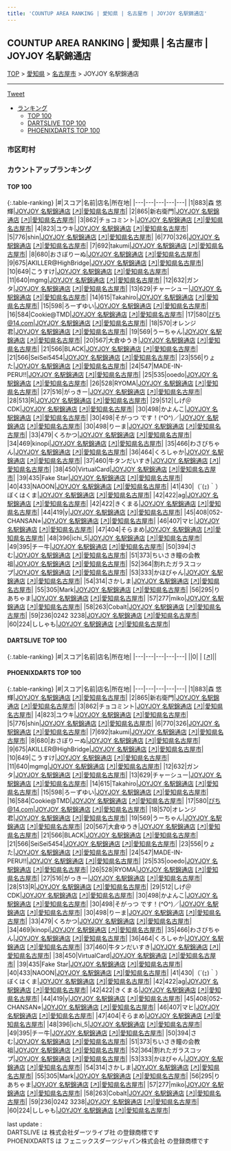 ```yaml
---
title: 'COUNTUP AREA RANKING | 愛知県 | 名古屋市 | JOYJOY 名駅錦通店'
---
```

## COUNTUP AREA RANKING | 愛知県 | 名古屋市 | JOYJOY 名駅錦通店

[TOP](/darts/rank/) > [愛知県](/darts/rank/愛知県/) > [名古屋市](/darts/rank/愛知県/名古屋市/) > JOYJOY 名駅錦通店

___

<a href="https://twitter.com/share?ref_src=twsrc%5Etfw" data-text="COUNTUP AREA RANKING | 愛知県名古屋市JOYJOY 名駅錦通店" class="twitter-share-button" data-hashtags="DARTSLIVE,PHOENIXDARTS,darts,ダーツ" data-show-count="false">Tweet</a>

* [ランキング](#カウントアップランキング)
    * [TOP 100](#top-100)
    * [DARTSLIVE TOP 100](#dartslive-top-100)
    * [PHOENIXDARTS TOP 100](#phoenixdarts-top-100)

### 市区町村

<ul>

</ul>

### カウントアップランキング

#### TOP 100



{:.table-ranking}
|#|スコア|名前|店名|所在地|
|---|---|---|---|---|
|1|883|<span class="rank-name-pd"><span class="pro-icon-pd"></span>森 悠輝</span>|<a href="/darts/rank/shops/43721.html">JOYJOY 名駅錦通店</a> <a href="https://vs.phoenixdarts.com/jp/shop/shopDetailInfo/s_43721?s_seq=43721">[↗]</a>|<a href="/darts/rank/愛知県/名古屋市">愛知県名古屋市</a>|
|2|865|<span class="rank-name-pd">新右衛門</span>|<a href="/darts/rank/shops/43721.html">JOYJOY 名駅錦通店</a> <a href="https://vs.phoenixdarts.com/jp/shop/shopDetailInfo/s_43721?s_seq=43721">[↗]</a>|<a href="/darts/rank/愛知県/名古屋市">愛知県名古屋市</a>|
|3|862|<span class="rank-name-pd">チョコミント</span>|<a href="/darts/rank/shops/43721.html">JOYJOY 名駅錦通店</a> <a href="https://vs.phoenixdarts.com/jp/shop/shopDetailInfo/s_43721?s_seq=43721">[↗]</a>|<a href="/darts/rank/愛知県/名古屋市">愛知県名古屋市</a>|
|4|823|<span class="rank-name-pd">ユウキ</span>|<a href="/darts/rank/shops/43721.html">JOYJOY 名駅錦通店</a> <a href="https://vs.phoenixdarts.com/jp/shop/shopDetailInfo/s_43721?s_seq=43721">[↗]</a>|<a href="/darts/rank/愛知県/名古屋市">愛知県名古屋市</a>|
|5|776|<span class="rank-name-pd">shin</span>|<a href="/darts/rank/shops/43721.html">JOYJOY 名駅錦通店</a> <a href="https://vs.phoenixdarts.com/jp/shop/shopDetailInfo/s_43721?s_seq=43721">[↗]</a>|<a href="/darts/rank/愛知県/名古屋市">愛知県名古屋市</a>|
|6|770|<span class="rank-name-pd">326</span>|<a href="/darts/rank/shops/43721.html">JOYJOY 名駅錦通店</a> <a href="https://vs.phoenixdarts.com/jp/shop/shopDetailInfo/s_43721?s_seq=43721">[↗]</a>|<a href="/darts/rank/愛知県/名古屋市">愛知県名古屋市</a>|
|7|692|<span class="rank-name-pd">takumi</span>|<a href="/darts/rank/shops/43721.html">JOYJOY 名駅錦通店</a> <a href="https://vs.phoenixdarts.com/jp/shop/shopDetailInfo/s_43721?s_seq=43721">[↗]</a>|<a href="/darts/rank/愛知県/名古屋市">愛知県名古屋市</a>|
|8|680|<span class="rank-name-pd">おさぼりーぬ</span>|<a href="/darts/rank/shops/43721.html">JOYJOY 名駅錦通店</a> <a href="https://vs.phoenixdarts.com/jp/shop/shopDetailInfo/s_43721?s_seq=43721">[↗]</a>|<a href="/darts/rank/愛知県/名古屋市">愛知県名古屋市</a>|
|9|675|<span class="rank-name-pd">AKILLER@HighBridge</span>|<a href="/darts/rank/shops/43721.html">JOYJOY 名駅錦通店</a> <a href="https://vs.phoenixdarts.com/jp/shop/shopDetailInfo/s_43721?s_seq=43721">[↗]</a>|<a href="/darts/rank/愛知県/名古屋市">愛知県名古屋市</a>|
|10|649|<span class="rank-name-pd">こうすけ</span>|<a href="/darts/rank/shops/43721.html">JOYJOY 名駅錦通店</a> <a href="https://vs.phoenixdarts.com/jp/shop/shopDetailInfo/s_43721?s_seq=43721">[↗]</a>|<a href="/darts/rank/愛知県/名古屋市">愛知県名古屋市</a>|
|11|640|<span class="rank-name-pd">mgmg</span>|<a href="/darts/rank/shops/43721.html">JOYJOY 名駅錦通店</a> <a href="https://vs.phoenixdarts.com/jp/shop/shopDetailInfo/s_43721?s_seq=43721">[↗]</a>|<a href="/darts/rank/愛知県/名古屋市">愛知県名古屋市</a>|
|12|632|<span class="rank-name-pd">ガンタ</span>|<a href="/darts/rank/shops/43721.html">JOYJOY 名駅錦通店</a> <a href="https://vs.phoenixdarts.com/jp/shop/shopDetailInfo/s_43721?s_seq=43721">[↗]</a>|<a href="/darts/rank/愛知県/名古屋市">愛知県名古屋市</a>|
|13|629|<span class="rank-name-pd">チャーシュー</span>|<a href="/darts/rank/shops/43721.html">JOYJOY 名駅錦通店</a> <a href="https://vs.phoenixdarts.com/jp/shop/shopDetailInfo/s_43721?s_seq=43721">[↗]</a>|<a href="/darts/rank/愛知県/名古屋市">愛知県名古屋市</a>|
|14|615|<span class="rank-name-pd">Takahiro</span>|<a href="/darts/rank/shops/43721.html">JOYJOY 名駅錦通店</a> <a href="https://vs.phoenixdarts.com/jp/shop/shopDetailInfo/s_43721?s_seq=43721">[↗]</a>|<a href="/darts/rank/愛知県/名古屋市">愛知県名古屋市</a>|
|15|598|<span class="rank-name-pd">ろーずゆい</span>|<a href="/darts/rank/shops/43721.html">JOYJOY 名駅錦通店</a> <a href="https://vs.phoenixdarts.com/jp/shop/shopDetailInfo/s_43721?s_seq=43721">[↗]</a>|<a href="/darts/rank/愛知県/名古屋市">愛知県名古屋市</a>|
|16|584|<span class="rank-name-pd">Cookie@TMD</span>|<a href="/darts/rank/shops/43721.html">JOYJOY 名駅錦通店</a> <a href="https://vs.phoenixdarts.com/jp/shop/shopDetailInfo/s_43721?s_seq=43721">[↗]</a>|<a href="/darts/rank/愛知県/名古屋市">愛知県名古屋市</a>|
|17|580|<span class="rank-name-pd">ぴち@14.com</span>|<a href="/darts/rank/shops/43721.html">JOYJOY 名駅錦通店</a> <a href="https://vs.phoenixdarts.com/jp/shop/shopDetailInfo/s_43721?s_seq=43721">[↗]</a>|<a href="/darts/rank/愛知県/名古屋市">愛知県名古屋市</a>|
|18|570|<span class="rank-name-pd">オレンジ君</span>|<a href="/darts/rank/shops/43721.html">JOYJOY 名駅錦通店</a> <a href="https://vs.phoenixdarts.com/jp/shop/shopDetailInfo/s_43721?s_seq=43721">[↗]</a>|<a href="/darts/rank/愛知県/名古屋市">愛知県名古屋市</a>|
|19|569|<span class="rank-name-pd">うーちゃん</span>|<a href="/darts/rank/shops/43721.html">JOYJOY 名駅錦通店</a> <a href="https://vs.phoenixdarts.com/jp/shop/shopDetailInfo/s_43721?s_seq=43721">[↗]</a>|<a href="/darts/rank/愛知県/名古屋市">愛知県名古屋市</a>|
|20|567|<span class="rank-name-pd">大倉ゆうき</span>|<a href="/darts/rank/shops/43721.html">JOYJOY 名駅錦通店</a> <a href="https://vs.phoenixdarts.com/jp/shop/shopDetailInfo/s_43721?s_seq=43721">[↗]</a>|<a href="/darts/rank/愛知県/名古屋市">愛知県名古屋市</a>|
|21|566|<span class="rank-name-pd">BLACK</span>|<a href="/darts/rank/shops/43721.html">JOYJOY 名駅錦通店</a> <a href="https://vs.phoenixdarts.com/jp/shop/shopDetailInfo/s_43721?s_seq=43721">[↗]</a>|<a href="/darts/rank/愛知県/名古屋市">愛知県名古屋市</a>|
|21|566|<span class="rank-name-pd">SeiSei5454</span>|<a href="/darts/rank/shops/43721.html">JOYJOY 名駅錦通店</a> <a href="https://vs.phoenixdarts.com/jp/shop/shopDetailInfo/s_43721?s_seq=43721">[↗]</a>|<a href="/darts/rank/愛知県/名古屋市">愛知県名古屋市</a>|
|23|556|<span class="rank-name-pd">りょた</span>|<a href="/darts/rank/shops/43721.html">JOYJOY 名駅錦通店</a> <a href="https://vs.phoenixdarts.com/jp/shop/shopDetailInfo/s_43721?s_seq=43721">[↗]</a>|<a href="/darts/rank/愛知県/名古屋市">愛知県名古屋市</a>|
|24|547|<span class="rank-name-pd">MADE-IN-PERU!!</span>|<a href="/darts/rank/shops/43721.html">JOYJOY 名駅錦通店</a> <a href="https://vs.phoenixdarts.com/jp/shop/shopDetailInfo/s_43721?s_seq=43721">[↗]</a>|<a href="/darts/rank/愛知県/名古屋市">愛知県名古屋市</a>|
|25|535|<span class="rank-name-pd">ooedo</span>|<a href="/darts/rank/shops/43721.html">JOYJOY 名駅錦通店</a> <a href="https://vs.phoenixdarts.com/jp/shop/shopDetailInfo/s_43721?s_seq=43721">[↗]</a>|<a href="/darts/rank/愛知県/名古屋市">愛知県名古屋市</a>|
|26|528|<span class="rank-name-pd">RYOMA</span>|<a href="/darts/rank/shops/43721.html">JOYJOY 名駅錦通店</a> <a href="https://vs.phoenixdarts.com/jp/shop/shopDetailInfo/s_43721?s_seq=43721">[↗]</a>|<a href="/darts/rank/愛知県/名古屋市">愛知県名古屋市</a>|
|27|516|<span class="rank-name-pd">がっきー</span>|<a href="/darts/rank/shops/43721.html">JOYJOY 名駅錦通店</a> <a href="https://vs.phoenixdarts.com/jp/shop/shopDetailInfo/s_43721?s_seq=43721">[↗]</a>|<a href="/darts/rank/愛知県/名古屋市">愛知県名古屋市</a>|
|28|513|<span class="rank-name-pd">R</span>|<a href="/darts/rank/shops/43721.html">JOYJOY 名駅錦通店</a> <a href="https://vs.phoenixdarts.com/jp/shop/shopDetailInfo/s_43721?s_seq=43721">[↗]</a>|<a href="/darts/rank/愛知県/名古屋市">愛知県名古屋市</a>|
|29|512|<span class="rank-name-pd">しげ＠CDK</span>|<a href="/darts/rank/shops/43721.html">JOYJOY 名駅錦通店</a> <a href="https://vs.phoenixdarts.com/jp/shop/shopDetailInfo/s_43721?s_seq=43721">[↗]</a>|<a href="/darts/rank/愛知県/名古屋市">愛知県名古屋市</a>|
|30|498|<span class="rank-name-pd">かよんこ</span>|<a href="/darts/rank/shops/43721.html">JOYJOY 名駅錦通店</a> <a href="https://vs.phoenixdarts.com/jp/shop/shopDetailInfo/s_43721?s_seq=43721">[↗]</a>|<a href="/darts/rank/愛知県/名古屋市">愛知県名古屋市</a>|
|30|498|<span class="rank-name-pd">そがっつ です！(^O^)／</span>|<a href="/darts/rank/shops/43721.html">JOYJOY 名駅錦通店</a> <a href="https://vs.phoenixdarts.com/jp/shop/shopDetailInfo/s_43721?s_seq=43721">[↗]</a>|<a href="/darts/rank/愛知県/名古屋市">愛知県名古屋市</a>|
|30|498|<span class="rank-name-pd">りーま</span>|<a href="/darts/rank/shops/43721.html">JOYJOY 名駅錦通店</a> <a href="https://vs.phoenixdarts.com/jp/shop/shopDetailInfo/s_43721?s_seq=43721">[↗]</a>|<a href="/darts/rank/愛知県/名古屋市">愛知県名古屋市</a>|
|33|479|<span class="rank-name-pd">くろかつ</span>|<a href="/darts/rank/shops/43721.html">JOYJOY 名駅錦通店</a> <a href="https://vs.phoenixdarts.com/jp/shop/shopDetailInfo/s_43721?s_seq=43721">[↗]</a>|<a href="/darts/rank/愛知県/名古屋市">愛知県名古屋市</a>|
|34|469|<span class="rank-name-pd">kinopi</span>|<a href="/darts/rank/shops/43721.html">JOYJOY 名駅錦通店</a> <a href="https://vs.phoenixdarts.com/jp/shop/shopDetailInfo/s_43721?s_seq=43721">[↗]</a>|<a href="/darts/rank/愛知県/名古屋市">愛知県名古屋市</a>|
|35|466|<span class="rank-name-pd">わさびちゃん</span>|<a href="/darts/rank/shops/43721.html">JOYJOY 名駅錦通店</a> <a href="https://vs.phoenixdarts.com/jp/shop/shopDetailInfo/s_43721?s_seq=43721">[↗]</a>|<a href="/darts/rank/愛知県/名古屋市">愛知県名古屋市</a>|
|36|464|<span class="rank-name-pd">くろしゃか</span>|<a href="/darts/rank/shops/43721.html">JOYJOY 名駅錦通店</a> <a href="https://vs.phoenixdarts.com/jp/shop/shopDetailInfo/s_43721?s_seq=43721">[↗]</a>|<a href="/darts/rank/愛知県/名古屋市">愛知県名古屋市</a>|
|37|460|<span class="rank-name-pd">牛タンだいすき</span>|<a href="/darts/rank/shops/43721.html">JOYJOY 名駅錦通店</a> <a href="https://vs.phoenixdarts.com/jp/shop/shopDetailInfo/s_43721?s_seq=43721">[↗]</a>|<a href="/darts/rank/愛知県/名古屋市">愛知県名古屋市</a>|
|38|450|<span class="rank-name-pd">VirtualCard</span>|<a href="/darts/rank/shops/43721.html">JOYJOY 名駅錦通店</a> <a href="https://vs.phoenixdarts.com/jp/shop/shopDetailInfo/s_43721?s_seq=43721">[↗]</a>|<a href="/darts/rank/愛知県/名古屋市">愛知県名古屋市</a>|
|39|435|<span class="rank-name-pd">Fake Star</span>|<a href="/darts/rank/shops/43721.html">JOYJOY 名駅錦通店</a> <a href="https://vs.phoenixdarts.com/jp/shop/shopDetailInfo/s_43721?s_seq=43721">[↗]</a>|<a href="/darts/rank/愛知県/名古屋市">愛知県名古屋市</a>|
|40|433|<span class="rank-name-pd">NAOON</span>|<a href="/darts/rank/shops/43721.html">JOYJOY 名駅錦通店</a> <a href="https://vs.phoenixdarts.com/jp/shop/shopDetailInfo/s_43721?s_seq=43721">[↗]</a>|<a href="/darts/rank/愛知県/名古屋市">愛知県名古屋市</a>|
|41|430|<span class="rank-name-pd">（´(ｪ)｀）ぼくはくま</span>|<a href="/darts/rank/shops/43721.html">JOYJOY 名駅錦通店</a> <a href="https://vs.phoenixdarts.com/jp/shop/shopDetailInfo/s_43721?s_seq=43721">[↗]</a>|<a href="/darts/rank/愛知県/名古屋市">愛知県名古屋市</a>|
|42|422|<span class="rank-name-pd">ag</span>|<a href="/darts/rank/shops/43721.html">JOYJOY 名駅錦通店</a> <a href="https://vs.phoenixdarts.com/jp/shop/shopDetailInfo/s_43721?s_seq=43721">[↗]</a>|<a href="/darts/rank/愛知県/名古屋市">愛知県名古屋市</a>|
|42|422|<span class="rank-name-pd">きくまる</span>|<a href="/darts/rank/shops/43721.html">JOYJOY 名駅錦通店</a> <a href="https://vs.phoenixdarts.com/jp/shop/shopDetailInfo/s_43721?s_seq=43721">[↗]</a>|<a href="/darts/rank/愛知県/名古屋市">愛知県名古屋市</a>|
|44|419|<span class="rank-name-pd">y</span>|<a href="/darts/rank/shops/43721.html">JOYJOY 名駅錦通店</a> <a href="https://vs.phoenixdarts.com/jp/shop/shopDetailInfo/s_43721?s_seq=43721">[↗]</a>|<a href="/darts/rank/愛知県/名古屋市">愛知県名古屋市</a>|
|45|408|<span class="rank-name-pd">052-CHANSAN⭐︎</span>|<a href="/darts/rank/shops/43721.html">JOYJOY 名駅錦通店</a> <a href="https://vs.phoenixdarts.com/jp/shop/shopDetailInfo/s_43721?s_seq=43721">[↗]</a>|<a href="/darts/rank/愛知県/名古屋市">愛知県名古屋市</a>|
|46|407|<span class="rank-name-pd">マヒ</span>|<a href="/darts/rank/shops/43721.html">JOYJOY 名駅錦通店</a> <a href="https://vs.phoenixdarts.com/jp/shop/shopDetailInfo/s_43721?s_seq=43721">[↗]</a>|<a href="/darts/rank/愛知県/名古屋市">愛知県名古屋市</a>|
|47|404|<span class="rank-name-pd">そらまめ</span>|<a href="/darts/rank/shops/43721.html">JOYJOY 名駅錦通店</a> <a href="https://vs.phoenixdarts.com/jp/shop/shopDetailInfo/s_43721?s_seq=43721">[↗]</a>|<a href="/darts/rank/愛知県/名古屋市">愛知県名古屋市</a>|
|48|396|<span class="rank-name-pd">ichi_5</span>|<a href="/darts/rank/shops/43721.html">JOYJOY 名駅錦通店</a> <a href="https://vs.phoenixdarts.com/jp/shop/shopDetailInfo/s_43721?s_seq=43721">[↗]</a>|<a href="/darts/rank/愛知県/名古屋市">愛知県名古屋市</a>|
|49|395|<span class="rank-name-pd">チー牛</span>|<a href="/darts/rank/shops/43721.html">JOYJOY 名駅錦通店</a> <a href="https://vs.phoenixdarts.com/jp/shop/shopDetailInfo/s_43721?s_seq=43721">[↗]</a>|<a href="/darts/rank/愛知県/名古屋市">愛知県名古屋市</a>|
|50|394|<span class="rank-name-pd">さむ</span>|<a href="/darts/rank/shops/43721.html">JOYJOY 名駅錦通店</a> <a href="https://vs.phoenixdarts.com/jp/shop/shopDetailInfo/s_43721?s_seq=43721">[↗]</a>|<a href="/darts/rank/愛知県/名古屋市">愛知県名古屋市</a>|
|51|373|<span class="rank-name-pd">ちいさき瞳の会教祖</span>|<a href="/darts/rank/shops/43721.html">JOYJOY 名駅錦通店</a> <a href="https://vs.phoenixdarts.com/jp/shop/shopDetailInfo/s_43721?s_seq=43721">[↗]</a>|<a href="/darts/rank/愛知県/名古屋市">愛知県名古屋市</a>|
|52|364|<span class="rank-name-pd">割れたガラスコップ</span>|<a href="/darts/rank/shops/43721.html">JOYJOY 名駅錦通店</a> <a href="https://vs.phoenixdarts.com/jp/shop/shopDetailInfo/s_43721?s_seq=43721">[↗]</a>|<a href="/darts/rank/愛知県/名古屋市">愛知県名古屋市</a>|
|53|333|<span class="rank-name-pd">かほぴゃん</span>|<a href="/darts/rank/shops/43721.html">JOYJOY 名駅錦通店</a> <a href="https://vs.phoenixdarts.com/jp/shop/shopDetailInfo/s_43721?s_seq=43721">[↗]</a>|<a href="/darts/rank/愛知県/名古屋市">愛知県名古屋市</a>|
|54|314|<span class="rank-name-pd">さかしま</span>|<a href="/darts/rank/shops/43721.html">JOYJOY 名駅錦通店</a> <a href="https://vs.phoenixdarts.com/jp/shop/shopDetailInfo/s_43721?s_seq=43721">[↗]</a>|<a href="/darts/rank/愛知県/名古屋市">愛知県名古屋市</a>|
|55|305|<span class="rank-name-pd">Mark</span>|<a href="/darts/rank/shops/43721.html">JOYJOY 名駅錦通店</a> <a href="https://vs.phoenixdarts.com/jp/shop/shopDetailInfo/s_43721?s_seq=43721">[↗]</a>|<a href="/darts/rank/愛知県/名古屋市">愛知県名古屋市</a>|
|56|295|<span class="rank-name-pd">りあちゃま</span>|<a href="/darts/rank/shops/43721.html">JOYJOY 名駅錦通店</a> <a href="https://vs.phoenixdarts.com/jp/shop/shopDetailInfo/s_43721?s_seq=43721">[↗]</a>|<a href="/darts/rank/愛知県/名古屋市">愛知県名古屋市</a>|
|57|277|<span class="rank-name-pd">miko</span>|<a href="/darts/rank/shops/43721.html">JOYJOY 名駅錦通店</a> <a href="https://vs.phoenixdarts.com/jp/shop/shopDetailInfo/s_43721?s_seq=43721">[↗]</a>|<a href="/darts/rank/愛知県/名古屋市">愛知県名古屋市</a>|
|58|263|<span class="rank-name-pd">Cobalt</span>|<a href="/darts/rank/shops/43721.html">JOYJOY 名駅錦通店</a> <a href="https://vs.phoenixdarts.com/jp/shop/shopDetailInfo/s_43721?s_seq=43721">[↗]</a>|<a href="/darts/rank/愛知県/名古屋市">愛知県名古屋市</a>|
|59|236|<span class="rank-name-pd">0242 3238</span>|<a href="/darts/rank/shops/43721.html">JOYJOY 名駅錦通店</a> <a href="https://vs.phoenixdarts.com/jp/shop/shopDetailInfo/s_43721?s_seq=43721">[↗]</a>|<a href="/darts/rank/愛知県/名古屋市">愛知県名古屋市</a>|
|60|224|<span class="rank-name-pd">ししゃも</span>|<a href="/darts/rank/shops/43721.html">JOYJOY 名駅錦通店</a> <a href="https://vs.phoenixdarts.com/jp/shop/shopDetailInfo/s_43721?s_seq=43721">[↗]</a>|<a href="/darts/rank/愛知県/名古屋市">愛知県名古屋市</a>|


#### DARTSLIVE TOP 100



{:.table-ranking}
|#|スコア|名前|店名|所在地|
|---|---|---|---|---|
||0|<span class="rank-name-dl"> </span>|<a href="/darts/rank/shops/.html"></a> <a href="">[↗]</a>|<a href="/darts/rank//"></a>|


#### PHOENIXDARTS TOP 100



{:.table-ranking}
|#|スコア|名前|店名|所在地|
|---|---|---|---|---|
|1|883|<span class="rank-name-pd"><span class="pro-icon-pd"></span>森 悠輝</span>|<a href="/darts/rank/shops/43721.html">JOYJOY 名駅錦通店</a> <a href="https://vs.phoenixdarts.com/jp/shop/shopDetailInfo/s_43721?s_seq=43721">[↗]</a>|<a href="/darts/rank/愛知県/名古屋市">愛知県名古屋市</a>|
|2|865|<span class="rank-name-pd">新右衛門</span>|<a href="/darts/rank/shops/43721.html">JOYJOY 名駅錦通店</a> <a href="https://vs.phoenixdarts.com/jp/shop/shopDetailInfo/s_43721?s_seq=43721">[↗]</a>|<a href="/darts/rank/愛知県/名古屋市">愛知県名古屋市</a>|
|3|862|<span class="rank-name-pd">チョコミント</span>|<a href="/darts/rank/shops/43721.html">JOYJOY 名駅錦通店</a> <a href="https://vs.phoenixdarts.com/jp/shop/shopDetailInfo/s_43721?s_seq=43721">[↗]</a>|<a href="/darts/rank/愛知県/名古屋市">愛知県名古屋市</a>|
|4|823|<span class="rank-name-pd">ユウキ</span>|<a href="/darts/rank/shops/43721.html">JOYJOY 名駅錦通店</a> <a href="https://vs.phoenixdarts.com/jp/shop/shopDetailInfo/s_43721?s_seq=43721">[↗]</a>|<a href="/darts/rank/愛知県/名古屋市">愛知県名古屋市</a>|
|5|776|<span class="rank-name-pd">shin</span>|<a href="/darts/rank/shops/43721.html">JOYJOY 名駅錦通店</a> <a href="https://vs.phoenixdarts.com/jp/shop/shopDetailInfo/s_43721?s_seq=43721">[↗]</a>|<a href="/darts/rank/愛知県/名古屋市">愛知県名古屋市</a>|
|6|770|<span class="rank-name-pd">326</span>|<a href="/darts/rank/shops/43721.html">JOYJOY 名駅錦通店</a> <a href="https://vs.phoenixdarts.com/jp/shop/shopDetailInfo/s_43721?s_seq=43721">[↗]</a>|<a href="/darts/rank/愛知県/名古屋市">愛知県名古屋市</a>|
|7|692|<span class="rank-name-pd">takumi</span>|<a href="/darts/rank/shops/43721.html">JOYJOY 名駅錦通店</a> <a href="https://vs.phoenixdarts.com/jp/shop/shopDetailInfo/s_43721?s_seq=43721">[↗]</a>|<a href="/darts/rank/愛知県/名古屋市">愛知県名古屋市</a>|
|8|680|<span class="rank-name-pd">おさぼりーぬ</span>|<a href="/darts/rank/shops/43721.html">JOYJOY 名駅錦通店</a> <a href="https://vs.phoenixdarts.com/jp/shop/shopDetailInfo/s_43721?s_seq=43721">[↗]</a>|<a href="/darts/rank/愛知県/名古屋市">愛知県名古屋市</a>|
|9|675|<span class="rank-name-pd">AKILLER@HighBridge</span>|<a href="/darts/rank/shops/43721.html">JOYJOY 名駅錦通店</a> <a href="https://vs.phoenixdarts.com/jp/shop/shopDetailInfo/s_43721?s_seq=43721">[↗]</a>|<a href="/darts/rank/愛知県/名古屋市">愛知県名古屋市</a>|
|10|649|<span class="rank-name-pd">こうすけ</span>|<a href="/darts/rank/shops/43721.html">JOYJOY 名駅錦通店</a> <a href="https://vs.phoenixdarts.com/jp/shop/shopDetailInfo/s_43721?s_seq=43721">[↗]</a>|<a href="/darts/rank/愛知県/名古屋市">愛知県名古屋市</a>|
|11|640|<span class="rank-name-pd">mgmg</span>|<a href="/darts/rank/shops/43721.html">JOYJOY 名駅錦通店</a> <a href="https://vs.phoenixdarts.com/jp/shop/shopDetailInfo/s_43721?s_seq=43721">[↗]</a>|<a href="/darts/rank/愛知県/名古屋市">愛知県名古屋市</a>|
|12|632|<span class="rank-name-pd">ガンタ</span>|<a href="/darts/rank/shops/43721.html">JOYJOY 名駅錦通店</a> <a href="https://vs.phoenixdarts.com/jp/shop/shopDetailInfo/s_43721?s_seq=43721">[↗]</a>|<a href="/darts/rank/愛知県/名古屋市">愛知県名古屋市</a>|
|13|629|<span class="rank-name-pd">チャーシュー</span>|<a href="/darts/rank/shops/43721.html">JOYJOY 名駅錦通店</a> <a href="https://vs.phoenixdarts.com/jp/shop/shopDetailInfo/s_43721?s_seq=43721">[↗]</a>|<a href="/darts/rank/愛知県/名古屋市">愛知県名古屋市</a>|
|14|615|<span class="rank-name-pd">Takahiro</span>|<a href="/darts/rank/shops/43721.html">JOYJOY 名駅錦通店</a> <a href="https://vs.phoenixdarts.com/jp/shop/shopDetailInfo/s_43721?s_seq=43721">[↗]</a>|<a href="/darts/rank/愛知県/名古屋市">愛知県名古屋市</a>|
|15|598|<span class="rank-name-pd">ろーずゆい</span>|<a href="/darts/rank/shops/43721.html">JOYJOY 名駅錦通店</a> <a href="https://vs.phoenixdarts.com/jp/shop/shopDetailInfo/s_43721?s_seq=43721">[↗]</a>|<a href="/darts/rank/愛知県/名古屋市">愛知県名古屋市</a>|
|16|584|<span class="rank-name-pd">Cookie@TMD</span>|<a href="/darts/rank/shops/43721.html">JOYJOY 名駅錦通店</a> <a href="https://vs.phoenixdarts.com/jp/shop/shopDetailInfo/s_43721?s_seq=43721">[↗]</a>|<a href="/darts/rank/愛知県/名古屋市">愛知県名古屋市</a>|
|17|580|<span class="rank-name-pd">ぴち@14.com</span>|<a href="/darts/rank/shops/43721.html">JOYJOY 名駅錦通店</a> <a href="https://vs.phoenixdarts.com/jp/shop/shopDetailInfo/s_43721?s_seq=43721">[↗]</a>|<a href="/darts/rank/愛知県/名古屋市">愛知県名古屋市</a>|
|18|570|<span class="rank-name-pd">オレンジ君</span>|<a href="/darts/rank/shops/43721.html">JOYJOY 名駅錦通店</a> <a href="https://vs.phoenixdarts.com/jp/shop/shopDetailInfo/s_43721?s_seq=43721">[↗]</a>|<a href="/darts/rank/愛知県/名古屋市">愛知県名古屋市</a>|
|19|569|<span class="rank-name-pd">うーちゃん</span>|<a href="/darts/rank/shops/43721.html">JOYJOY 名駅錦通店</a> <a href="https://vs.phoenixdarts.com/jp/shop/shopDetailInfo/s_43721?s_seq=43721">[↗]</a>|<a href="/darts/rank/愛知県/名古屋市">愛知県名古屋市</a>|
|20|567|<span class="rank-name-pd">大倉ゆうき</span>|<a href="/darts/rank/shops/43721.html">JOYJOY 名駅錦通店</a> <a href="https://vs.phoenixdarts.com/jp/shop/shopDetailInfo/s_43721?s_seq=43721">[↗]</a>|<a href="/darts/rank/愛知県/名古屋市">愛知県名古屋市</a>|
|21|566|<span class="rank-name-pd">BLACK</span>|<a href="/darts/rank/shops/43721.html">JOYJOY 名駅錦通店</a> <a href="https://vs.phoenixdarts.com/jp/shop/shopDetailInfo/s_43721?s_seq=43721">[↗]</a>|<a href="/darts/rank/愛知県/名古屋市">愛知県名古屋市</a>|
|21|566|<span class="rank-name-pd">SeiSei5454</span>|<a href="/darts/rank/shops/43721.html">JOYJOY 名駅錦通店</a> <a href="https://vs.phoenixdarts.com/jp/shop/shopDetailInfo/s_43721?s_seq=43721">[↗]</a>|<a href="/darts/rank/愛知県/名古屋市">愛知県名古屋市</a>|
|23|556|<span class="rank-name-pd">りょた</span>|<a href="/darts/rank/shops/43721.html">JOYJOY 名駅錦通店</a> <a href="https://vs.phoenixdarts.com/jp/shop/shopDetailInfo/s_43721?s_seq=43721">[↗]</a>|<a href="/darts/rank/愛知県/名古屋市">愛知県名古屋市</a>|
|24|547|<span class="rank-name-pd">MADE-IN-PERU!!</span>|<a href="/darts/rank/shops/43721.html">JOYJOY 名駅錦通店</a> <a href="https://vs.phoenixdarts.com/jp/shop/shopDetailInfo/s_43721?s_seq=43721">[↗]</a>|<a href="/darts/rank/愛知県/名古屋市">愛知県名古屋市</a>|
|25|535|<span class="rank-name-pd">ooedo</span>|<a href="/darts/rank/shops/43721.html">JOYJOY 名駅錦通店</a> <a href="https://vs.phoenixdarts.com/jp/shop/shopDetailInfo/s_43721?s_seq=43721">[↗]</a>|<a href="/darts/rank/愛知県/名古屋市">愛知県名古屋市</a>|
|26|528|<span class="rank-name-pd">RYOMA</span>|<a href="/darts/rank/shops/43721.html">JOYJOY 名駅錦通店</a> <a href="https://vs.phoenixdarts.com/jp/shop/shopDetailInfo/s_43721?s_seq=43721">[↗]</a>|<a href="/darts/rank/愛知県/名古屋市">愛知県名古屋市</a>|
|27|516|<span class="rank-name-pd">がっきー</span>|<a href="/darts/rank/shops/43721.html">JOYJOY 名駅錦通店</a> <a href="https://vs.phoenixdarts.com/jp/shop/shopDetailInfo/s_43721?s_seq=43721">[↗]</a>|<a href="/darts/rank/愛知県/名古屋市">愛知県名古屋市</a>|
|28|513|<span class="rank-name-pd">R</span>|<a href="/darts/rank/shops/43721.html">JOYJOY 名駅錦通店</a> <a href="https://vs.phoenixdarts.com/jp/shop/shopDetailInfo/s_43721?s_seq=43721">[↗]</a>|<a href="/darts/rank/愛知県/名古屋市">愛知県名古屋市</a>|
|29|512|<span class="rank-name-pd">しげ＠CDK</span>|<a href="/darts/rank/shops/43721.html">JOYJOY 名駅錦通店</a> <a href="https://vs.phoenixdarts.com/jp/shop/shopDetailInfo/s_43721?s_seq=43721">[↗]</a>|<a href="/darts/rank/愛知県/名古屋市">愛知県名古屋市</a>|
|30|498|<span class="rank-name-pd">かよんこ</span>|<a href="/darts/rank/shops/43721.html">JOYJOY 名駅錦通店</a> <a href="https://vs.phoenixdarts.com/jp/shop/shopDetailInfo/s_43721?s_seq=43721">[↗]</a>|<a href="/darts/rank/愛知県/名古屋市">愛知県名古屋市</a>|
|30|498|<span class="rank-name-pd">そがっつ です！(^O^)／</span>|<a href="/darts/rank/shops/43721.html">JOYJOY 名駅錦通店</a> <a href="https://vs.phoenixdarts.com/jp/shop/shopDetailInfo/s_43721?s_seq=43721">[↗]</a>|<a href="/darts/rank/愛知県/名古屋市">愛知県名古屋市</a>|
|30|498|<span class="rank-name-pd">りーま</span>|<a href="/darts/rank/shops/43721.html">JOYJOY 名駅錦通店</a> <a href="https://vs.phoenixdarts.com/jp/shop/shopDetailInfo/s_43721?s_seq=43721">[↗]</a>|<a href="/darts/rank/愛知県/名古屋市">愛知県名古屋市</a>|
|33|479|<span class="rank-name-pd">くろかつ</span>|<a href="/darts/rank/shops/43721.html">JOYJOY 名駅錦通店</a> <a href="https://vs.phoenixdarts.com/jp/shop/shopDetailInfo/s_43721?s_seq=43721">[↗]</a>|<a href="/darts/rank/愛知県/名古屋市">愛知県名古屋市</a>|
|34|469|<span class="rank-name-pd">kinopi</span>|<a href="/darts/rank/shops/43721.html">JOYJOY 名駅錦通店</a> <a href="https://vs.phoenixdarts.com/jp/shop/shopDetailInfo/s_43721?s_seq=43721">[↗]</a>|<a href="/darts/rank/愛知県/名古屋市">愛知県名古屋市</a>|
|35|466|<span class="rank-name-pd">わさびちゃん</span>|<a href="/darts/rank/shops/43721.html">JOYJOY 名駅錦通店</a> <a href="https://vs.phoenixdarts.com/jp/shop/shopDetailInfo/s_43721?s_seq=43721">[↗]</a>|<a href="/darts/rank/愛知県/名古屋市">愛知県名古屋市</a>|
|36|464|<span class="rank-name-pd">くろしゃか</span>|<a href="/darts/rank/shops/43721.html">JOYJOY 名駅錦通店</a> <a href="https://vs.phoenixdarts.com/jp/shop/shopDetailInfo/s_43721?s_seq=43721">[↗]</a>|<a href="/darts/rank/愛知県/名古屋市">愛知県名古屋市</a>|
|37|460|<span class="rank-name-pd">牛タンだいすき</span>|<a href="/darts/rank/shops/43721.html">JOYJOY 名駅錦通店</a> <a href="https://vs.phoenixdarts.com/jp/shop/shopDetailInfo/s_43721?s_seq=43721">[↗]</a>|<a href="/darts/rank/愛知県/名古屋市">愛知県名古屋市</a>|
|38|450|<span class="rank-name-pd">VirtualCard</span>|<a href="/darts/rank/shops/43721.html">JOYJOY 名駅錦通店</a> <a href="https://vs.phoenixdarts.com/jp/shop/shopDetailInfo/s_43721?s_seq=43721">[↗]</a>|<a href="/darts/rank/愛知県/名古屋市">愛知県名古屋市</a>|
|39|435|<span class="rank-name-pd">Fake Star</span>|<a href="/darts/rank/shops/43721.html">JOYJOY 名駅錦通店</a> <a href="https://vs.phoenixdarts.com/jp/shop/shopDetailInfo/s_43721?s_seq=43721">[↗]</a>|<a href="/darts/rank/愛知県/名古屋市">愛知県名古屋市</a>|
|40|433|<span class="rank-name-pd">NAOON</span>|<a href="/darts/rank/shops/43721.html">JOYJOY 名駅錦通店</a> <a href="https://vs.phoenixdarts.com/jp/shop/shopDetailInfo/s_43721?s_seq=43721">[↗]</a>|<a href="/darts/rank/愛知県/名古屋市">愛知県名古屋市</a>|
|41|430|<span class="rank-name-pd">（´(ｪ)｀）ぼくはくま</span>|<a href="/darts/rank/shops/43721.html">JOYJOY 名駅錦通店</a> <a href="https://vs.phoenixdarts.com/jp/shop/shopDetailInfo/s_43721?s_seq=43721">[↗]</a>|<a href="/darts/rank/愛知県/名古屋市">愛知県名古屋市</a>|
|42|422|<span class="rank-name-pd">ag</span>|<a href="/darts/rank/shops/43721.html">JOYJOY 名駅錦通店</a> <a href="https://vs.phoenixdarts.com/jp/shop/shopDetailInfo/s_43721?s_seq=43721">[↗]</a>|<a href="/darts/rank/愛知県/名古屋市">愛知県名古屋市</a>|
|42|422|<span class="rank-name-pd">きくまる</span>|<a href="/darts/rank/shops/43721.html">JOYJOY 名駅錦通店</a> <a href="https://vs.phoenixdarts.com/jp/shop/shopDetailInfo/s_43721?s_seq=43721">[↗]</a>|<a href="/darts/rank/愛知県/名古屋市">愛知県名古屋市</a>|
|44|419|<span class="rank-name-pd">y</span>|<a href="/darts/rank/shops/43721.html">JOYJOY 名駅錦通店</a> <a href="https://vs.phoenixdarts.com/jp/shop/shopDetailInfo/s_43721?s_seq=43721">[↗]</a>|<a href="/darts/rank/愛知県/名古屋市">愛知県名古屋市</a>|
|45|408|<span class="rank-name-pd">052-CHANSAN⭐︎</span>|<a href="/darts/rank/shops/43721.html">JOYJOY 名駅錦通店</a> <a href="https://vs.phoenixdarts.com/jp/shop/shopDetailInfo/s_43721?s_seq=43721">[↗]</a>|<a href="/darts/rank/愛知県/名古屋市">愛知県名古屋市</a>|
|46|407|<span class="rank-name-pd">マヒ</span>|<a href="/darts/rank/shops/43721.html">JOYJOY 名駅錦通店</a> <a href="https://vs.phoenixdarts.com/jp/shop/shopDetailInfo/s_43721?s_seq=43721">[↗]</a>|<a href="/darts/rank/愛知県/名古屋市">愛知県名古屋市</a>|
|47|404|<span class="rank-name-pd">そらまめ</span>|<a href="/darts/rank/shops/43721.html">JOYJOY 名駅錦通店</a> <a href="https://vs.phoenixdarts.com/jp/shop/shopDetailInfo/s_43721?s_seq=43721">[↗]</a>|<a href="/darts/rank/愛知県/名古屋市">愛知県名古屋市</a>|
|48|396|<span class="rank-name-pd">ichi_5</span>|<a href="/darts/rank/shops/43721.html">JOYJOY 名駅錦通店</a> <a href="https://vs.phoenixdarts.com/jp/shop/shopDetailInfo/s_43721?s_seq=43721">[↗]</a>|<a href="/darts/rank/愛知県/名古屋市">愛知県名古屋市</a>|
|49|395|<span class="rank-name-pd">チー牛</span>|<a href="/darts/rank/shops/43721.html">JOYJOY 名駅錦通店</a> <a href="https://vs.phoenixdarts.com/jp/shop/shopDetailInfo/s_43721?s_seq=43721">[↗]</a>|<a href="/darts/rank/愛知県/名古屋市">愛知県名古屋市</a>|
|50|394|<span class="rank-name-pd">さむ</span>|<a href="/darts/rank/shops/43721.html">JOYJOY 名駅錦通店</a> <a href="https://vs.phoenixdarts.com/jp/shop/shopDetailInfo/s_43721?s_seq=43721">[↗]</a>|<a href="/darts/rank/愛知県/名古屋市">愛知県名古屋市</a>|
|51|373|<span class="rank-name-pd">ちいさき瞳の会教祖</span>|<a href="/darts/rank/shops/43721.html">JOYJOY 名駅錦通店</a> <a href="https://vs.phoenixdarts.com/jp/shop/shopDetailInfo/s_43721?s_seq=43721">[↗]</a>|<a href="/darts/rank/愛知県/名古屋市">愛知県名古屋市</a>|
|52|364|<span class="rank-name-pd">割れたガラスコップ</span>|<a href="/darts/rank/shops/43721.html">JOYJOY 名駅錦通店</a> <a href="https://vs.phoenixdarts.com/jp/shop/shopDetailInfo/s_43721?s_seq=43721">[↗]</a>|<a href="/darts/rank/愛知県/名古屋市">愛知県名古屋市</a>|
|53|333|<span class="rank-name-pd">かほぴゃん</span>|<a href="/darts/rank/shops/43721.html">JOYJOY 名駅錦通店</a> <a href="https://vs.phoenixdarts.com/jp/shop/shopDetailInfo/s_43721?s_seq=43721">[↗]</a>|<a href="/darts/rank/愛知県/名古屋市">愛知県名古屋市</a>|
|54|314|<span class="rank-name-pd">さかしま</span>|<a href="/darts/rank/shops/43721.html">JOYJOY 名駅錦通店</a> <a href="https://vs.phoenixdarts.com/jp/shop/shopDetailInfo/s_43721?s_seq=43721">[↗]</a>|<a href="/darts/rank/愛知県/名古屋市">愛知県名古屋市</a>|
|55|305|<span class="rank-name-pd">Mark</span>|<a href="/darts/rank/shops/43721.html">JOYJOY 名駅錦通店</a> <a href="https://vs.phoenixdarts.com/jp/shop/shopDetailInfo/s_43721?s_seq=43721">[↗]</a>|<a href="/darts/rank/愛知県/名古屋市">愛知県名古屋市</a>|
|56|295|<span class="rank-name-pd">りあちゃま</span>|<a href="/darts/rank/shops/43721.html">JOYJOY 名駅錦通店</a> <a href="https://vs.phoenixdarts.com/jp/shop/shopDetailInfo/s_43721?s_seq=43721">[↗]</a>|<a href="/darts/rank/愛知県/名古屋市">愛知県名古屋市</a>|
|57|277|<span class="rank-name-pd">miko</span>|<a href="/darts/rank/shops/43721.html">JOYJOY 名駅錦通店</a> <a href="https://vs.phoenixdarts.com/jp/shop/shopDetailInfo/s_43721?s_seq=43721">[↗]</a>|<a href="/darts/rank/愛知県/名古屋市">愛知県名古屋市</a>|
|58|263|<span class="rank-name-pd">Cobalt</span>|<a href="/darts/rank/shops/43721.html">JOYJOY 名駅錦通店</a> <a href="https://vs.phoenixdarts.com/jp/shop/shopDetailInfo/s_43721?s_seq=43721">[↗]</a>|<a href="/darts/rank/愛知県/名古屋市">愛知県名古屋市</a>|
|59|236|<span class="rank-name-pd">0242 3238</span>|<a href="/darts/rank/shops/43721.html">JOYJOY 名駅錦通店</a> <a href="https://vs.phoenixdarts.com/jp/shop/shopDetailInfo/s_43721?s_seq=43721">[↗]</a>|<a href="/darts/rank/愛知県/名古屋市">愛知県名古屋市</a>|
|60|224|<span class="rank-name-pd">ししゃも</span>|<a href="/darts/rank/shops/43721.html">JOYJOY 名駅錦通店</a> <a href="https://vs.phoenixdarts.com/jp/shop/shopDetailInfo/s_43721?s_seq=43721">[↗]</a>|<a href="/darts/rank/愛知県/名古屋市">愛知県名古屋市</a>|


<div class="footer border-top border-gray-light mt-5 pt-3 text-right text-gray">
    last update : <span style="font-weight: italic" id="foot_last_modified"></span><br />
    DARTSLIVE は 株式会社ダーツライブ社 の登録商標です<br />
    PHOENIXDARTS は フェニックスダーツジャパン株式会社 の登録商標です<br />
</div>

<script src="https://cdnjs.cloudflare.com/ajax/libs/jquery.tablesorter/2.31.3/js/jquery.tablesorter.min.js" integrity="sha512-qzgd5cYSZcosqpzpn7zF2ZId8f/8CHmFKZ8j7mU4OUXTNRd5g+ZHBPsgKEwoqxCtdQvExE5LprwwPAgoicguNg==" crossorigin="anonymous" referrerpolicy="no-referrer"></script>
<link rel="stylesheet" href="https://cdnjs.cloudflare.com/ajax/libs/jquery.tablesorter/2.31.3/css/theme.default.min.css" integrity="sha512-wghhOJkjQX0Lh3NSWvNKeZ0ZpNn+SPVXX1Qyc9OCaogADktxrBiBdKGDoqVUOyhStvMBmJQ8ZdMHiR3wuEq8+w==" crossorigin="anonymous" referrerpolicy="no-referrer" />
<script>
$(function() {
    $(".table-ranking").tablesorter({sortList:[[0, 0]]});
    $("#foot_last_modified").text(formatDate(new Date(document.lastModified), 'yyyy-MM-dd HH:mm:ss'));
});
</script>

<script async src="https://platform.twitter.com/widgets.js" charset="utf-8"></script>